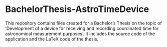 # BachelorThesis-AstroTimeDevice
This repository contains files created for a Bachelor’s Thesis on the topic of ‘Development of a device for receiving and recording coordinated time for astronomical measurement purposes’. It includes the source code of the application and the LaTeX code of the thesis.
